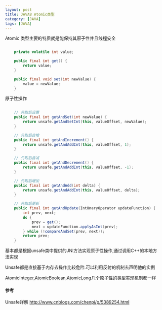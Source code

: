 ```yaml
---
layout: post
title: JAVA8 Atomic类型
category: [JAVA]
tags: [JAVA]
---
```


Atomic 类型主要的特质就是能保持其原子性并且线程安全

```JAVA

	private volatile int value;

  	public final int get() {
        return value;
    }

	public final void set(int newValue) {
        value = newValue;
    }

```

原子性操作

```JAVA
	
	// 先取后设置
	public final int getAndSet(int newValue) {
        return unsafe.getAndSetInt(this, valueOffset, newValue);
    }

    // 先取后自增
    public final int getAndIncrement() {
        return unsafe.getAndAddInt(this, valueOffset, 1);
    }

    // 先取后自减
    public final int getAndDecrement() {
        return unsafe.getAndAddInt(this, valueOffset, -1);
    }

    // 先取后增加
    public final int getAndAdd(int delta) {
        return unsafe.getAndAddInt(this, valueOffset, delta);
    }

    // 先取后更新
    public final int getAndUpdate(IntUnaryOperator updateFunction) {
        int prev, next;
        do {
            prev = get();
            next = updateFunction.applyAsInt(prev);
        } while (!compareAndSet(prev, next));
        return prev;
    }

```

基本都是根据unsafe类中提供的JNI方法实现原子性操作,通过调用C++的本地方法实现

Unsafe都是直接基于内存去操作比较危险.可以利用反射的机制去声明他的实例

AtomicInteger,AtomicBoolean,AtomicLong几个原子性的类型实现机制都一样


#### 参考
Unsafe详解
<http://www.cnblogs.com/chenpi/p/5389254.html>


